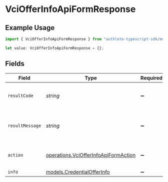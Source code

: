 # VciOfferInfoApiFormResponse

## Example Usage

```typescript
import { VciOfferInfoApiFormResponse } from "authlete-typescript-sdk/models/operations";

let value: VciOfferInfoApiFormResponse = {};
```

## Fields

| Field                                                                                        | Type                                                                                         | Required                                                                                     | Description                                                                                  |
| -------------------------------------------------------------------------------------------- | -------------------------------------------------------------------------------------------- | -------------------------------------------------------------------------------------------- | -------------------------------------------------------------------------------------------- |
| `resultCode`                                                                                 | *string*                                                                                     | :heavy_minus_sign:                                                                           | The code which represents the result of the API call.                                        |
| `resultMessage`                                                                              | *string*                                                                                     | :heavy_minus_sign:                                                                           | A short message which explains the result of the API call.                                   |
| `action`                                                                                     | [operations.VciOfferInfoApiFormAction](../../models/operations/vciofferinfoapiformaction.md) | :heavy_minus_sign:                                                                           | The result of the `/vci/offer/info` API call.                                                |
| `info`                                                                                       | [models.CredentialOfferInfo](../../models/credentialofferinfo.md)                            | :heavy_minus_sign:                                                                           | N/A                                                                                          |